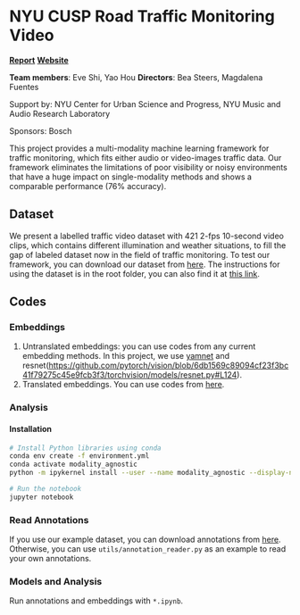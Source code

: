 # NYU CUSP Road Traffic Monitoring Video

**[Report]()** **[Website]()**

**Team members**: Eve Shi, Yao Hou **Directors**: Bea Steers, Magdalena Fuentes

Support by: NYU Center for Urban Science and Progress, NYU Music and Audio Research Laboratory

Sponsors: Bosch

This project provides a multi-modality machine learning framework for traffic monitoring, which fits either audio or video-images traffic data. Our framework eliminates the limitations of poor visibility or noisy environments that have a huge impact on single-modality methods and shows a comparable performance (76% accuracy).

## Dataset

We present a labelled traffic video dataset with 421 2-fps 10-second video clips, which contains different illumination and weather situations, to fill the gap of labeled dataset now in the field of traffic monitoring. To test our framework, you can download our dataset from [here](https://drive.google.com/drive/folders/1Ho6l0lmUZZKbzQdzj1Ly-LEUrOXNfeTT?usp=sharing). The instructions for using the dataset is in the root folder, you can also find it at [this link](https://drive.google.com/file/d/1i2br-krYcBnghRblgjJFkUhVGNvAiJDu/view?usp=sharing).

## Codes

### Embeddings

1. Untranslated embeddings: you can use codes from any current embedding methods. In this project, we use [yamnet](https://github.com/tensorflow/models/tree/master/research/audioset/yamnet) and resnet(https://github.com/pytorch/vision/blob/6db1569c89094cf23f3bc41f79275c45e9fcb3f3/torchvision/models/resnet.py#L124).
2. Translated embeddings. You can use codes from [here](https://github.com/hohsiangwu/crossmodal).

### Analysis

#### Installation

```sh
# Install Python libraries using conda
conda env create -f environment.yml
conda activate modality_agnostic
python -m ipykernel install --user --name modality_agnostic --display-name "modality_agnostic"

# Run the notebook
jupyter notebook
```

### Read Annotations

If you use our example dataset, you can download annotations from [here](https://drive.google.com/file/d/19oscKAd2WnwM6mheuv3tbkMQC3vQ7sUb/view?usp=sharing). Otherwise, you can use `utils/annotation_reader.py` as an example to read your own annotations.

### Models and Analysis

Run annotations and embeddings with `*.ipynb`.
